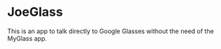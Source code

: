 JoeGlass
===========

This is an app to talk directly to Google Glasses without the need of the MyGlass app.
